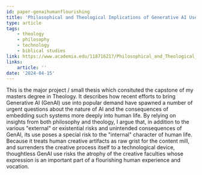 ```yaml
---
id: paper-genaihumanflourishing
title: 'Philosophical and Theological Implications of Generative AI Use for Human Flourishing'
type: article
tags:
    - theology
    - philosophy
    - technology
    - biblical studies
link: https://www.academia.edu/118716217/Philosophical_and_Theological_Implications_of_Generative_AI_Use_for_Human_Flourishing
links:
    article: ''
date: '2024-04-15'
---
```


This is the major project / small thesis which consituted the capstone of my masters degree in
Theology. It describes how recent efforts to bring Generative AI (GenAI) use into popular demand
have spawned a number of urgent questions about the nature of AI and the consequences of embedding
such systems more deeply into human life. By relying on insights from both philosophy and theology,
I argue that, in addition to the various "external" or existential risks and unintended
consequences of GenAI, its use poses a special risk to the "internal" character of human life.
Because it treats human creative artifacts as raw grist for the content mill, and surrenders the
creative process itself to a technological device, thoughtless GenAI use risks the atrophy of the
creative faculties whose expression is an important part of a flourishing human experience and
vocation.
